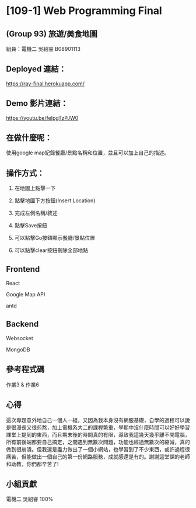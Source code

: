 # [109-1] Web Programming Final 
## (Group 93) 旅遊/美食地圖
組員：電機二 吳紹睿 B08901113
## Deployed 連結：
https://ray-final.herokuapp.com/
## Demo 影片連結：
https://youtu.be/feIpgTzPJW0
## 在做什麼呢：
使用google map紀錄餐廳/景點名稱和位置，並且可以加上自己的描述。
## 操作方式：
1. 在地圖上點擊一下

2. 點擊地圖下方按鈕(Insert Location)

3. 完成左側名稱/敘述

4. 點擊Save按鈕

5. 可以點擊Go按鈕顯示餐廳/景點位置

6. 可以點擊clear按鈕刪除全部地點
## Frontend
React

Google Map API

antd

## Backend
Websocket

MongoDB

## 參考程式碼
作業3 & 作業6

## 心得
這次專題意外地自己一個人一組，又因為我本身沒有網服基礎，自學的過程可以說是很漫長又很煎熬，加上電機系大二的課程繁重，學期中沒什麼時間可以好好學習課堂上提到的東西，而且期末後的時間真的有限，導致我這幾天幾乎離不開電腦，所有前後端都要自己搞定，之間遇到無數次問題，功能也經過無數次的縮減，真的做到很崩潰。但我還是盡力做出了一個小網站，也學習到了不少東西，或許過程很痛苦，但能做出一個自己的第一份網路服務，成就感還是有的。謝謝這堂課的老師和助教，你們都辛苦了!

## 小組貢獻
電機二 吳紹睿 100%


